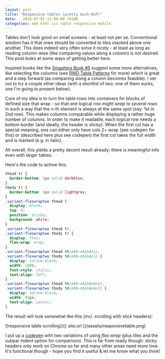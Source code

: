 ```yaml
---
layout: post
title: "Responsive tables (pretty much WiP)"
date:   2018-07-01 11:00:00 +0200
categories: web html css table responsive mobile
---
```


Tables don't look good on small screens - at least not per se. Conventional wisdom has it that rows should be converted to tiles stacked above one another. This does indeed very often solve it nicely - at least as long as reading column-wise (like comparing values along a column) is not desired. This post looks at some ways of getting better here.

Inspired books like the [Smashing Book #5](https://www.smashingmagazine.com/printed-books/smashing-book-5/) suggest some more alternatives, like selecting the columns (see [RWD Table Patterns](http://gergeo.se/RWD-Table-Patterns/) for more) which is great and a step forward (as comparing along a column becomes feasible). I set out to try a couple other ideas (with a shortlist of two: one of them sucks, one I'm going to present below). 

Core of my idea is to turn the table rows into containers for blocks of defined size that wrap - so that one logical row *might wrap to several rows* in such a way that the n-th element is always at the same spot (say: 1st in 2nd row). This makes columns comparable while displaying a rather huge number of columns. In order to make it readable, each logical row needs a bottom border (and ideally, the header is sticky). When the first col has a special meaning, one can either only have cols 2+ wrap (see codepen for this) or (described here plus see codepen) the first col takes the full width and is marked (e.g. in italic).

All overall, this yields a pretty decent result already: there is meaningful info even with larger tables.

Here's the code to achive this: 

```css
thead tr {
  border-bottom: 1px solid darkblue;
}
tbody tr {
  border-bottom: 1px solid lightgrey;
}
.variant-flexwraptwo thead {
  display: block;
  top: 0;
  position: sticky;
  background: white;
}
.variant-flexwraptwo thead tr,
.variant-flexwraptwo tbody tr {
  display: flex;
  flex-wrap: wrap;
}
.variant-flexwraptwo thead th:nth-child(1),
.variant-flexwraptwo tbody td:nth-child(1) {
  display: inline-block;
  width: 100%;
  font-style: italic;
  text-align: left;
}
.variant-flexwraptwo thead th:nth-child(n+2),
.variant-flexwraptwo tbody td:nth-child(n+2) {
  display: inline-block;
  width: 95px;
  text-align: center;
}
```

The result will look somewhat like this (incl. scrolling with stick headers): 

![responsive table scrolling]({{ site.url }}/assets/responsivetable.png)

I put up a [codepen](https://codepen.io/sebredhh/pen/NzOVmq) with two variations of using *flex wrap* (plus tiles and the subpar indent option for comparison). This is far from ready though: sticky headers only work on Chrome so far and many other areas need more love. It's functional though - hope you find it useful & let me know what you think!
